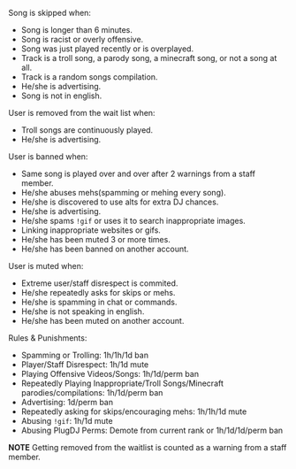 Song is skipped when:
* Song is longer than 6 minutes.
* Song is racist or overly offensive.
* Song was just played recently or is overplayed.
* Track is a troll song, a parody song, a minecraft song, or not a song at all.
* Track is a random songs compilation.
* He/she is advertising.
* Song is not in english.

User is removed from the wait list when:
* Troll songs are continuously played.
* He/she is advertising.

User is banned when:
* Same song is played over and over after 2 warnings from a staff member.
* He/she abuses mehs(spamming or mehing every song).
* He/she is discovered to use alts for extra DJ chances.
* He/she is advertising.
* He/she spams `!gif` or uses it to search inappropriate images.
* Linking inappropriate websites or gifs.
* He/she has been muted 3 or more times.
* He/she has been banned on another account.

User is muted when:
* Extreme user/staff disrespect is commited.
* He/she repeatedly asks for skips or mehs.
* He/she is spamming in chat or commands.
* He/she is not speaking in english.
* He/she has been muted on another account.

Rules & Punishments:
* Spamming or Trolling: 1h/1h/1d ban
* Player/Staff Disrespect: 1h/1d mute
* Playing Offensive Videos/Songs: 1h/1d/perm ban
* Repeatedly Playing Inappropriate/Troll Songs/Minecraft parodies/compilations: 1h/1d/perm ban
* Advertising: 1d/perm ban
* Repeatedly asking for skips/encouraging mehs: 1h/1h/1d mute
* Abusing `!gif`: 1h/1d mute
* Abusing PlugDJ Perms: Demote from current rank or 1h/1d/1d/perm ban


**NOTE**
Getting removed from the waitlist is counted as a warning from a staff member.
